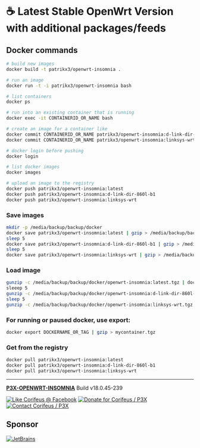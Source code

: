 [//]: #@corifeus-header

# ☕ Latest Stable OpenWrt Version with additional packages/feeds

                        
[//]: #@corifeus-header:end
## Docker commands

```bash
# build new images
docker build -t patrikx3/openwrt-insomnia .

# run an image
docker run -t -i patrikx3/openwrt-insomnia bash

# list containers
docker ps

# run into an existing container that is running
docker exec -it CONTAINERID_OR_NAME bash

# create an image for a container like
docker commit CONTAINERID_OR_NAME patrikx3/openwrt-insomnia:d-link-dir-860l-b1
docker commit CONTAINERID_OR_NAME patrikx3/openwrt-insomnia:linksys-wrt

# docker login before pushing
docker login

# list docker images
docker images

# upload an image to the registry
docker push patrikx3/openwrt-insomnia:latest
docker push patrikx3/openwrt-insomnia:d-link-dir-860l-b1
docker push patrikx3/openwrt-insomnia:linksys-wrt
```

### Save images
```bash
mkdir -p /media/backup/backup/docker
docker save patrikx3/openwrt-insomnia:latest | gzip > /media/backup/backup/docker/openwrt-insomnia:latest.tgz
sleep 5
docker save patrikx3/openwrt-insomnia:d-link-dir-860l-b1 | gzip > /media/backup/backup/docker/openwrt-insomnia:d-link-dir-860l-b1.tgz
sleep 5
docker save patrikx3/openwrt-insomnia:linksys-wrt | gzip > /media/backup/backup/docker/openwrt-insomnia:linksys-wrt.tgz
```

### Load image
```bash
gunzip -c /media/backup/backup/docker/openwrt-insomnia:latest.tgz | docker load
sleeep 5
gunzip -c /media/backup/backup/docker/openwrt-insomnia:d-link-dir-860l-b1.tgz | docker load
sleep 5
gunzip -c /media/backup/backup/docker/openwrt-insomnia:linksys-wrt.tgz | docker load
```

### For running or paused docker, use export:

```bash
docker export DOCKERNAME_OR_TAG | gzip > mycontainer.tgz
```

### Get from the registry
```bash
docker pull patrikx3/openwrt-insomnia:latest
docker pull patrikx3/openwrt-insomnia:d-link-dir-860l-b1
docker pull patrikx3/openwrt-insomnia:linksys-wrt
```

[//]: #@corifeus-footer

---

[**P3X-OPENWRT-INSOMNIA**](https://pages.corifeus.com/openwrt-insomnia) Build v18.0.45-239 

[![Like Corifeus @ Facebook](https://img.shields.io/badge/LIKE-Corifeus-3b5998.svg)](https://www.facebook.com/corifeus.software) [![Donate for Corifeus / P3X](https://img.shields.io/badge/Donate-Corifeus-003087.svg)](https://www.paypal.com/cgi-bin/webscr?cmd=_s-xclick&hosted_button_id=QZVM4V6HVZJW6)  [![Contact Corifeus / P3X](https://img.shields.io/badge/Contact-P3X-ff9900.svg)](https://www.patrikx3.com/en/front/contact) 


## Sponsor

[![JetBrains](https://www.patrikx3.com/images/jetbrains-logo.svg)](https://www.jetbrains.com/)
  
 

[//]: #@corifeus-footer:end